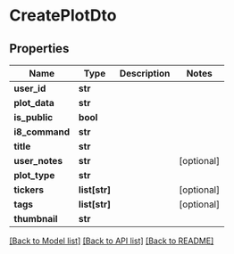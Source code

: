 # CreatePlotDto

## Properties
Name | Type | Description | Notes
------------ | ------------- | ------------- | -------------
**user_id** | **str** |  | 
**plot_data** | **str** |  | 
**is_public** | **bool** |  | 
**i8_command** | **str** |  | 
**title** | **str** |  | 
**user_notes** | **str** |  | [optional] 
**plot_type** | **str** |  | 
**tickers** | **list[str]** |  | [optional] 
**tags** | **list[str]** |  | [optional] 
**thumbnail** | **str** |  | 

[[Back to Model list]](../README.md#documentation-for-models) [[Back to API list]](../README.md#documentation-for-api-endpoints) [[Back to README]](../README.md)

